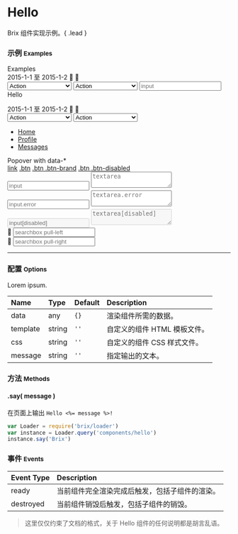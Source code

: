 # Hello

Brix 组件实现示例。{ .lead }

### 示例 <small>Examples</small>

<style type="text/css">
    .browser .datepickerwrapper-trigger,
    .browser .dropdown .dropdown-toggle {
        /*background-color: white;*/
    }
</style>
<div class="browser">
    <div class="topbar">
        <div class="circles">
            <div class="circle shutup"></div>
            <div class="circle minimize"></div>
            <div class="circle maximize"></div>
        </div>
    </div>
    <div class="content">
        <div class="site-layout-example-top">
            <span class="flat-text-logo">Examples</span>
        </div>
        <div class="site-layout-example-right">
            <div bx-name="components/datepickerwrapper" data-dates="[ '2015-1-1', '2015-1-2']" class="datepickerwrapper-trigger">
                <span data-index="0">2015-1-1</span> 至 <span data-index="1">2015-1-2</span>
                <span class="brixfont down">&#xe623;</span><!-- 向下 -->
                <span class="brixfont up">&#xe62e;</span><!-- 向上 -->
            </div>
            <select bx-name="components/dropdown">
                <option value="1">Action</option>
                <option value="2">Another action</option>
                <option value="3">Something else here</option>
            </select>
            <select bx-name="components/dropdown" data-value="2">
                <option value="1">Action</option>
                <option value="2">Another action</option>
                <option value="3">Something else here</option>
            </select>
            <input placeholder="input">
        </div>
    </div>
</div>

<div class="browser">
    <div class="topbar">
        <div class="circles">
            <div class="circle shutup"></div>
            <div class="circle minimize"></div>
            <div class="circle maximize"></div>
        </div>
    </div>
    <div class="content">
        <div class="site-layout-example-top">
            <span class="flat-text-logo">Hello</span>
        </div>
        <div class="site-layout-example-right">
            <p class="flat-text small"></p>
            <p class="flat-text full-width"></p>
            <p class="flat-text full-width"></p>
            <p class="flat-text full-width"></p>
        </div>
    </div>
</div>

<div class="row">
    <div class="col-md-6 mb10">
        <div style="display: inline-block;">
            <div bx-name="components/datepickerwrapper" data-dates="[ '2015-1-1', '2015-1-2']" class="datepickerwrapper-trigger">
                <span data-index="0">2015-1-1</span> 至 <span data-index="1">2015-1-2</span>
                <span class="brixfont down">&#xe623;</span><!-- 向下 -->
                <span class="brixfont up">&#xe62e;</span><!-- 向上 -->
            </div>
        </div>
    </div>
    <div class="col-md-6 mb10">
        <select bx-name="components/dropdown">
            <option value="1">Action</option>
            <option value="2">Another action</option>
            <option value="3">Something else here</option>
        </select>
        <select bx-name="components/dropdown" data-value="2">
            <option value="1">Action</option>
            <option value="2">Another action</option>
            <option value="3">Something else here</option>
        </select>
    </div>
    <div class="col-md-12 mb10">
        <div bx-name="components/pagination" data-total="100" data-cursor="1" data-limit="9"></div>
        <div bx-name="components/pagination" data-total="100" data-cursor="4" data-limit="12" data-limits="[40, 30, 20]" data-simplify="true"></div>
    </div>
    <div class="col-md-12 mb10">
        <ul class="mm-tabs clearfix mb10">
            <li class="active"><a href="javascript:;">Home</a></li>
            <li><a href="javascript:;">Profile</a></li>
            <li><a href="javascript:;">Messages</a></li>
        </ul>
    </div>
    <div class="col-md-6 mb10">
        <div bx-name="components/popover" data-placement="right" data-content="Bad men live so that they may eat and drink, whereas good men eat and drink so that they may live." class="btn btn-default">Popover with data-*</div>
    </div>
    <div class="col-md-6 mb10">
        <a href="javascript:;">link</a>
        <a href="javascript:;" class="btn">.btn</a>
        <a href="javascript:;" class="btn btn-brand">.btn .btn-brand</a>
        <a href="javascript:;" class="btn btn-disabled">.btn .btn-disabled</a>
    </div>
    <div class="col-md-6 mb10">
        <input placeholder="input">
        <textarea placeholder="textarea"></textarea>
    </div>
    <div class="col-md-6 mb10">
        <input placeholder="input.error" class="error">
        <textarea placeholder="textarea.error" class="error"></textarea>
    </div>
    <div class="col-md-6 mb10">
        <input placeholder="input[disabled]" disabled>
        <textarea placeholder="textarea[disabled]" disabled></textarea>
    </div>
    <div class="col-md-12 mb10">
        <div class="searchbox pull-left">
            <span class="brixfont">&#xe61c;</span>
            <input placeholder="searchbox pull-left">
        </div>
        <div class="searchbox pull-right">
            <span class="brixfont">&#xe61c;</span>
            <input placeholder="searchbox pull-right">
        </div>
    </div>
</div>
<hr>

<div class="bs-example">
    <div class="content">
        <div bx-name="components/hello" bx-options="{ 
            message: 'World' 
        }"></div>
    </div>
</div>

<div class="bs-example">
    <div class="content">
        <div bx-name="components/hello" data-message="Brix"></div>
    </div>
</div>

### 配置 <small>Options</small>

Lorem ipsum.

Name | Type | Default | Description
:--- | :--- | :------ | :----------
data | any | `{}` | 渲染组件所需的数据。
template | string | `''` | 自定义的组件 HTML 模板文件。
css | string | `''` | 自定义的组件 CSS 样式文件。
message | string | `''` | 指定输出的文本。

### 方法 <small>Methods</small>

#### .say( message )

在页面上输出 `Hello <%= message %>!`

```js
var Loader = require('brix/loader')
var instance = Loader.query('components/hello')
instance.say('Brix')
```

### 事件 <small>Events</small>

Event Type | Description
:--------- | :----------
ready | 当前组件完全渲染完成后触发，包括子组件的渲染。
destroyed | 当前组件销毁后触发，包括子组件的销毁。


> 这里仅仅约束了文档的格式，关于 Hello 组件的任何说明都是胡言乱语。

<script type="text/javascript">
    require(['css!css-tool/mm.css'])
    require(['css!css-tool/browser.css'])
    $('ul.mm-tabs')
        .on('mouseleave', function(event) {
            $(event.currentTarget).find('li').removeClass('border-bottom-color-transparent')
        })
        .find('li')
        .on('mouseenter', function(event) {
            $(event.currentTarget).removeClass('border-bottom-color-transparent')
                .siblings().addClass('border-bottom-color-transparent')
        })
        .on('click', function(event){
            $(event.currentTarget).addClass('active')
                .siblings().removeClass('active')
        })
</script>